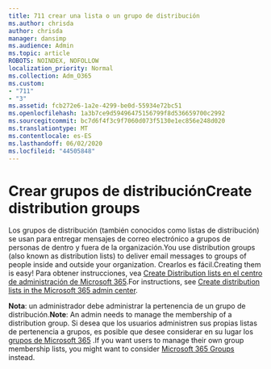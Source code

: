 ```yaml
---
title: 711 crear una lista o un grupo de distribución
ms.author: chrisda
author: chrisda
manager: dansimp
ms.audience: Admin
ms.topic: article
ROBOTS: NOINDEX, NOFOLLOW
localization_priority: Normal
ms.collection: Adm_O365
ms.custom:
- "711"
- "3"
ms.assetid: fcb272e6-1a2e-4299-be0d-55934e72bc51
ms.openlocfilehash: 1a3b7ce9d59496475156799f8d536659700c2992
ms.sourcegitcommit: bc7d6f4f3c9f7060d073f5130e1ec856e248d020
ms.translationtype: MT
ms.contentlocale: es-ES
ms.lasthandoff: 06/02/2020
ms.locfileid: "44505848"
---
```

# <a name="create-distribution-groups"></a><span data-ttu-id="2c55c-102">Crear grupos de distribución</span><span class="sxs-lookup"><span data-stu-id="2c55c-102">Create distribution groups</span></span>

<span data-ttu-id="2c55c-103">Los grupos de distribución (también conocidos como listas de distribución) se usan para entregar mensajes de correo electrónico a grupos de personas de dentro y fuera de la organización.</span><span class="sxs-lookup"><span data-stu-id="2c55c-103">You use distribution groups (also known as distribution lists) to deliver email messages to groups of people inside and outside your organization.</span></span> <span data-ttu-id="2c55c-104">Crearlos es fácil.</span><span class="sxs-lookup"><span data-stu-id="2c55c-104">Creating them is easy!</span></span> <span data-ttu-id="2c55c-105">Para obtener instrucciones, vea [Create Distribution lists en el centro de administración de Microsoft 365](https://docs.microsoft.com/microsoft-365/admin/setup/create-distribution-lists).</span><span class="sxs-lookup"><span data-stu-id="2c55c-105">For instructions, see [Create distribution lists in the Microsoft 365 admin center](https://docs.microsoft.com/microsoft-365/admin/setup/create-distribution-lists).</span></span>

<span data-ttu-id="2c55c-106">**Nota**: un administrador debe administrar la pertenencia de un grupo de distribución.</span><span class="sxs-lookup"><span data-stu-id="2c55c-106">**Note**: An admin needs to manage the membership of a distribution group.</span></span> <span data-ttu-id="2c55c-107">Si desea que los usuarios administren sus propias listas de pertenencia a grupos, es posible que desee considerar en su lugar los [grupos de Microsoft 365](https://support.office.com/article/b565caa1-5c40-40ef-9915-60fdb2d97fa2) .</span><span class="sxs-lookup"><span data-stu-id="2c55c-107">If you want users to manage their own group membership lists, you might want to consider [Microsoft 365 Groups](https://support.office.com/article/b565caa1-5c40-40ef-9915-60fdb2d97fa2) instead.</span></span>

